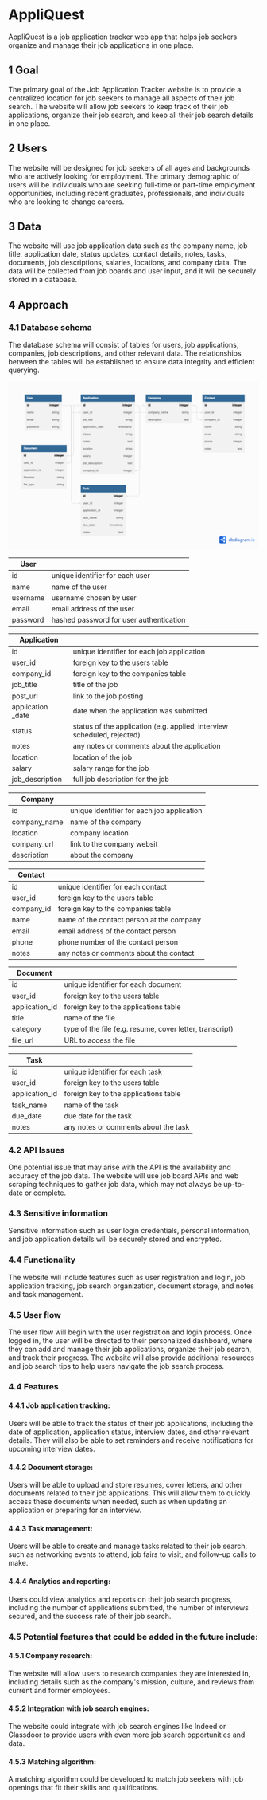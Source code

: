 # AppliQuest
AppliQuest is a job application tracker web app that helps job seekers organize and manage their job applications in one place.

## 1 Goal 
The primary goal of the Job Application Tracker website is to provide a centralized location for job seekers to manage all aspects of their job search. The website will allow job seekers to keep track of their job applications, organize their job search, and keep all their job search details in one place.

## 2 Users 
The website will be designed for job seekers of all ages and backgrounds who are actively looking for employment. The primary demographic of users will be individuals who are seeking full-time or part-time employment opportunities, including recent graduates, professionals, and individuals who are looking to change careers.

## 3 Data 
The website will use job application data such as the company name, job title, application date, status updates, contact details, notes, tasks, documents, job descriptions, salaries, locations, and company data. The data will be collected from job boards and user input, and it will be securely stored in a database.

## 4 Approach
   
### 4.1 Database schema

The database schema will consist of tables for users, job applications, companies, job descriptions, and other relevant data. The relationships between the tables will be established to ensure data integrity and efficient querying.

<img src="JobApplicationTracker-Schema.png" />

|User| |
|-|-|
|id|unique identifier for each user|
|name |name of the user|
|username| username chosen by user|
|email|email address of the user|
|password|hashed password for user authentication|


|Application| |
|-----------|--|
|id| unique identifier for each job application|
|user_id|foreign key to the users table|
|company_id|foreign key to the companies table|
|job_title|title of the job|
|post_url| link to the job posting|
|application _date|date when the application was submitted|
|status|status of the application (e.g. applied, interview scheduled, rejected)|
|notes|any notes or comments about the application|
|location|location of the job|
|salary|salary range for the job|
|job_description|full job description for the job|

|Company |  |
|-|-|
|id| unique identifier for each job application|
|company_name| name of the company|
|location| company location|
|company_url| link to the company websit|
|description| about the company|

|Contact| |
|-------|--|
|id|unique identifier for each contact|
|user_id|foreign key to the users table|
|company_id|foreign key to the companies table|
|name|name of the contact person at the company|
|email|email address of the contact person|
|phone|phone number of the contact person|
|notes|any notes or comments about the contact|


|Document| |
|-|-|
|id|unique identifier for each document|
|user_id|foreign key to the users table|
|application_id|foreign key to the applications table|
|title|name of the file|
|category|type of the file (e.g. resume, cover letter, transcript)|
|file_url|URL to access the file|



|Task| |
|-|-|
|id|unique identifier for each task|
|user_id|foreign key to the users table|
|application_id|foreign key to the applications table|
|task_name|name of the task|
|due_date|due date for the task|
|notes|any notes or comments about the task|


### 4.2 API Issues
One potential issue that may arise with the API is the availability and accuracy of the job data. The website will use job board APIs and web scraping techniques to gather job data, which may not always be up-to-date or complete.

### 4.3 Sensitive information
Sensitive information such as user login credentials, personal information, and job application details will be securely stored and encrypted.

### 4.4 Functionality 
The website will include features such as user registration and login, job application tracking, job search organization, document storage, and notes and task management.

### 4.5 User flow
The user flow will begin with the user registration and login process. Once logged in, the user will be directed to their personalized dashboard, where they can add and manage their job applications, organize their job search, and track their progress. The website will also provide additional resources and job search tips to help users navigate the job search process.

### 4.4 Features
#### 4.4.1 Job application tracking: 
Users will be able to track the status of their job applications, including the date of application, application status, interview dates, and other relevant details. They will also be able to set reminders and receive notifications for upcoming interview dates.

#### 4.4.2 Document storage: 
Users will be able to upload and store resumes, cover letters, and other documents related to their job applications. This will allow them to quickly access these documents when needed, such as when updating an application or preparing for an interview.

#### 4.4.3 Task management: 
Users will be able to create and manage tasks related to their job search, such as networking events to attend, job fairs to visit, and follow-up calls to make.

#### 4.4.4 Analytics and reporting: 
Users could view analytics and reports on their job search progress, including the number of applications submitted, the number of interviews secured, and the success rate of their job search.

### 4.5 Potential features that could be added in the future include:
#### 4.5.1 Company research: 
The website will allow users to research companies they are interested in, including details such as the company's mission, culture, and reviews from current and former employees.

#### 4.5.2 Integration with job search engines: 
The website could integrate with job search engines like Indeed or Glassdoor to provide users with even more job search opportunities and data.

#### 4.5.3 Matching algorithm: 
A matching algorithm could be developed to match job seekers with job openings that fit their skills and qualifications.

